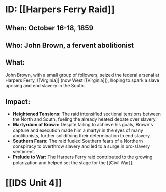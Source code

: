 # ID: [[Harpers Ferry Raid]] 
## When: October 16-18, 1859

## Who: John Brown, a fervent abolitionist

## What: 
John Brown, with a small group of followers, seized the federal arsenal at Harpers Ferry, [[Virginia]] (now West [[Virginia]]), hoping to spark a slave uprising and end slavery in the South.

## Impact: 

* **Heightened Tensions:** The raid intensified sectional tensions between the North and South, fueling the already heated debate over slavery. 
* **Martyrdom of Brown:** Despite failing to achieve his goals, Brown's capture and execution made him a martyr in the eyes of many abolitionists, further solidifying their determination to end slavery.
* **Southern Fears:** The raid fueled Southern fears of a Northern conspiracy to overthrow slavery and led to a surge in pro-slavery sentiment.
* **Prelude to War:** The Harpers Ferry raid contributed to the growing polarization and helped set the stage for the [[Civil War]]. 

# [[IDS Unit 4]]